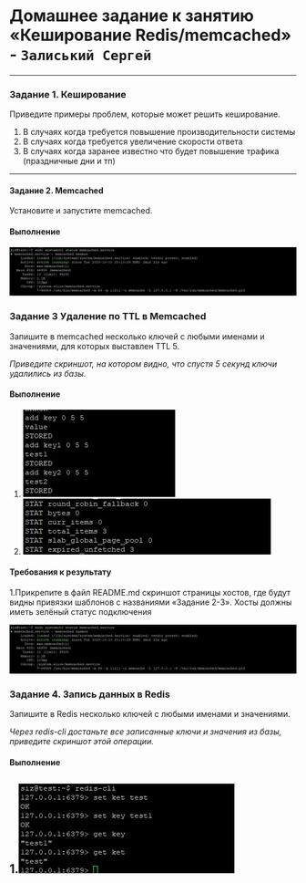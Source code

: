 # Домашнее задание к занятию «Кеширование Redis/memcached» - `Залиський Сергей`
   

---

### Задание 1. Кеширование 

Приведите примеры проблем, которые может решить кеширование.

1. В случаях когда требуется повышение производительности системы
2. В случаях когда требуется увеличение скорости ответа
3. В случаях когда заранее известно что будет повышение трафика (праздничные дни и тп)

---

#### Задание 2. Memcached

Установите и запустите memcached.


#### Выполнение
![screenshot-1](https://github.com/zitrax1/8-01-WH/blob/main/img/memcached.jpg)

### Задание 3 Удаление по TTL в Memcached
Запишите в memcached несколько ключей с любыми именами и значениями, для которых выставлен TTL 5. 

*Приведите скриншот, на котором видно, что спустя 5 секунд ключи удалились из базы.*

#### Выполнение
1. ![screenshot-1](https://github.com/zitrax1/8-01-WH/blob/main/img/keys.jpg)
2. ![screenshot-1](https://github.com/zitrax1/8-01-WH/blob/main/img/memcached_key.jpg)

#### Требования к результату
1.Прикрепите в файл README.md скриншот страницы хостов, где будут видны привязки шаблонов с названиями «Задание 2-3». Хосты должны иметь зелёный статус подключения

![screenshot-1](https://github.com/zitrax1/8-01-WH/blob/main/img/memcached.jpg)

### Задание 4. Запись данных в Redis

Запишите в Redis несколько ключей с любыми именами и значениями. 

*Через redis-cli достаньте все записанные ключи и значения из базы, приведите скриншот этой операции.*

#### Выполнение
1.![screenshot-1](https://github.com/zitrax1/8-01-WH/blob/main/img/redis.jpg)
---
